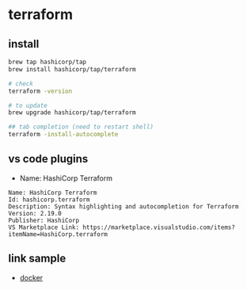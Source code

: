 # terraform

## install

```sh
brew tap hashicorp/tap
brew install hashicorp/tap/terraform

# check
terraform -version

# to update
brew upgrade hashicorp/tap/terraform

## tab completion (need to restart shell)
terraform -install-autocomplete
```

## vs code plugins

- Name: HashiCorp Terraform

```text
Name: HashiCorp Terraform
Id: hashicorp.terraform
Description: Syntax highlighting and autocompletion for Terraform
Version: 2.19.0
Publisher: HashiCorp
VS Marketplace Link: https://marketplace.visualstudio.com/items?itemName=HashiCorp.terraform
```

## link sample

- [docker](./docker/README.md)
